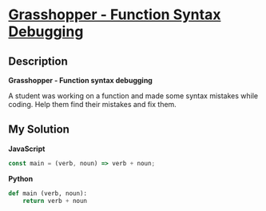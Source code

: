 # [Grasshopper - Function Syntax Debugging](https://www.codewars.com/kata/56dae9dc54c0acd29d00109a)

## Description

**Grasshopper - Function syntax debugging**

A student was working on a function and made some syntax mistakes while coding. Help them find their mistakes and fix them.

## My Solution

**JavaScript**

```js
const main = (verb, noun) => verb + noun;
```

**Python**

```py
def main (verb, noun):
    return verb + noun
```
